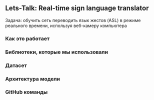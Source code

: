 ## Lets-Talk: Real-time sign language translator 
Задача: обучить сеть переводить язык жестов (ASL) в режиме реального времени, используя веб-камеру компьютера

### Как это работает

### Библиотеки, которые мы использовали 

### Датасет

### Архитектура модели

### GitHub команды

